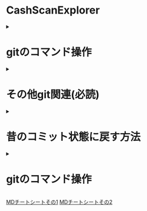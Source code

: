 # CashScanExplorer

<details><summary><h1>gitのコマンド操作</h1></summary>

* 現在のブランチを最新の状態にする
```
git pull origin ブランチ名
```

* 新しいブランチを作成してチェックアウトする
```
git checkout -b 新しいブランチ名
```

* ブランチの削除
```
git push origin --delete 新しいブランチ名
```

* 変更を加えてコミットする。（この時点ではまだローカル環境）
```
git add .
git commit -m "コミットメッセージ"
```
[コミットメッセージの書き方(参考)](https://qiita.com/konatsu_p/items/dfe199ebe3a7d2010b3e)
[絵文字](https://gitmoji.dev/)

* リモートに新しいブランチをプッシュする
```
git push origin 新しいブランチ名
```

### 以下からマージするときの流れ

* マージしたいブランチへ移動
```
git checkout main
```

* メインブランチを最新の状態にする
```
git pull origin main
```

* 新しいブランチをメインブランチにマージする
```
git marge 新しいブランチ名
```
</details>

<details><summary><h1>その他git関連(必読)</h1></summary>

## 競合があった場合の解決
1. 競合のあったファイルを手動で修正
2. 修正したファイルをステージ
```
git add 競合したファイル
```
3. マージコミットを作成
```
git commit
```
4. メインブランチをリモートプッシュする
```
git push origin main
```

---

## マージするのが怖い場合はPull Requestをする

以降はリモートにプッシュした後の流れ

1. GitHubリポジトリにアクセス
2. ブランチを選択：ページ上部に表示される「Your recently pushed branches」という通知か、GitHubのブランチリストから先ほどプッシュした新しいブランチを選択
3. Pull Requestを作成：リポジトリの上部に「Compare & pull request」というボタンをクリック
4. Pull Requestの内容を記入：
    * タイトル：Pull Requestの簡単な説明。
    * 説明：具体的にどのような変更を行ったのか、何を解決するための変更かを記述
    * 変更対象のブランチ：マージ先（通常はmainやdevelopなど）と、作業ブランチが正しいか確認
5. ReviewersやAssigneesを設定（必要に応じて）：チームメンバーや他の開発者にレビューしてもらうため、レビュワーを指定
6. すべての情報が入力できたら、Create pull request ボタンを押してPull Requestを作成

</details>

<details><summary><h1>昔のコミット状態に戻す方法</h1></summary>

## 前のコミット状態に戻す方法
```
git reset --hard <コミットハッシュ>
```

### 例（2つ前の情報に戻したい場合）
```
git reset --hard HEAD~2
```

* コミットハッシュを確認する方法
```
git log
```
</details>

<details>
<summary><h1>gitのコマンド操作</h1></summary>

1. Docker Desktop がインストールされていること
    * [公式サイト](https://www.docker.com/ja-jp/products/docker-desktop/)よりインストール

2. 指定のパスに移動
    * ~/cse-back or ~/cse-front のどちらかに移動

3. 指定のコマンド入力
    ```
    docker-compose up
    ```

※Docker fileはもしかしたら途中で

</details>

[MDチートシートその1](https://qiita.com/kamorits/items/6f342da395ad57468ae3)
[MDチートシートその2](https://qiita.com/Qiita/items/c686397e4a0f4f11683d)
